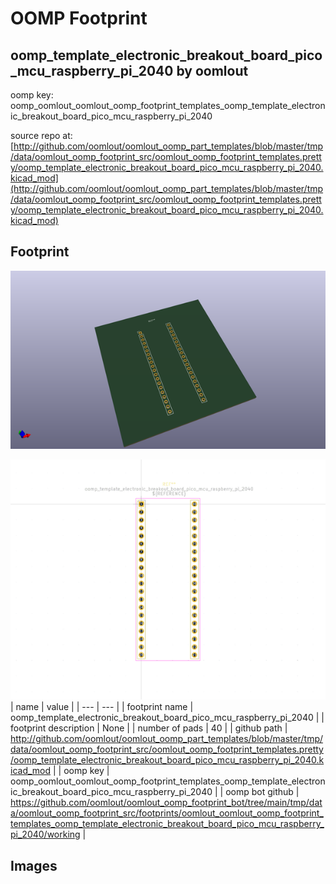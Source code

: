 # OOMP Footprint  
## oomp_template_electronic_breakout_board_pico_mcu_raspberry_pi_2040  by oomlout  
  
oomp key: oomp_oomlout_oomlout_oomp_footprint_templates_oomp_template_electronic_breakout_board_pico_mcu_raspberry_pi_2040  
  
source repo at: [http://github.com/oomlout/oomlout_oomp_part_templates/blob/master/tmp/data/oomlout_oomp_footprint_src/oomlout_oomp_footprint_templates.pretty/oomp_template_electronic_breakout_board_pico_mcu_raspberry_pi_2040.kicad_mod](http://github.com/oomlout/oomlout_oomp_part_templates/blob/master/tmp/data/oomlout_oomp_footprint_src/oomlout_oomp_footprint_templates.pretty/oomp_template_electronic_breakout_board_pico_mcu_raspberry_pi_2040.kicad_mod)  
## Footprint  
  
[![working_kicad_pcb_3d.png](working_kicad_pcb_3d_600.png)](working_kicad_pcb_3d.png)  
  
[![working.png](working_600.png)](working.png)  
| name | value | 
| --- | --- | 
| footprint name | oomp_template_electronic_breakout_board_pico_mcu_raspberry_pi_2040 | 
| footprint description | None | 
| number of pads | 40 | 
| github path | http://github.com/oomlout/oomlout_oomp_part_templates/blob/master/tmp/data/oomlout_oomp_footprint_src/oomlout_oomp_footprint_templates.pretty/oomp_template_electronic_breakout_board_pico_mcu_raspberry_pi_2040.kicad_mod | 
| oomp key | oomp_oomlout_oomlout_oomp_footprint_templates_oomp_template_electronic_breakout_board_pico_mcu_raspberry_pi_2040 | 
| oomp bot github | https://github.com/oomlout/oomlout_oomp_footprint_bot/tree/main/tmp/data/oomlout_oomp_footprint_src/footprints/oomlout_oomlout_oomp_footprint_templates_oomp_template_electronic_breakout_board_pico_mcu_raspberry_pi_2040/working | 
## Images  
